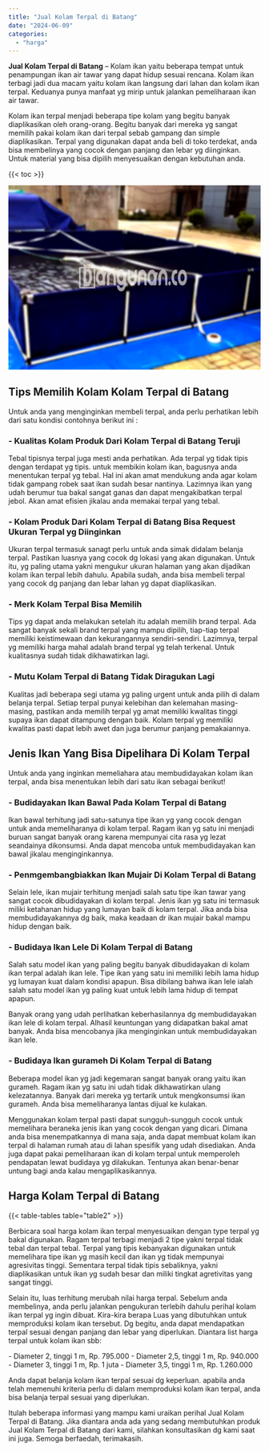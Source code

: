 ```yaml
---
title: "Jual Kolam Terpal di Batang"
date: "2024-06-09"
categories: 
  - "harga"
---
```


**Jual Kolam Terpal di Batang** – Kolam ikan yaitu beberapa tempat untuk penampungan ikan air tawar yang dapat hidup sesuai rencana. Kolam ikan terbagi jadi dua macam yaitu kolam ikan langsung dari lahan dan kolam ikan terpal. Keduanya punya manfaat yg mirip untuk jalankan pemeliharaan ikan air tawar.

Kolam ikan terpal menjadi beberapa tipe kolam yang begitu banyak diaplikasikan oleh orang-orang. Begitu banyak dari mereka yg sangat memilih pakai kolam ikan dari terpal sebab gampang dan simple diaplikasikan. Terpal yang digunakan dapat anda beli di toko terdekat, anda bisa membelinya yang cocok dengan panjang dan lebar yg diinginkan. Untuk material yang bisa dipilih menyesuaikan dengan kebutuhan anda.

{{< toc >}}

![Jual Kolam Terpal di Batang](/images/jual-kolam-terpal-48.png)

## Tips Memilih Kolam Kolam Terpal di Batang

Untuk anda yang menginginkan membeli terpal, anda perlu perhatikan lebih dari satu kondisi contohnya berikut ini :

### \- Kualitas Kolam Produk Dari Kolam Terpal di Batang Teruji

Tebal tipisnya terpal juga mesti anda perhatikan. Ada terpal yg tidak tipis dengan terdapat yg tipis. untuk membikin kolam ikan, bagusnya anda menentukan terpal yg tebal. Hal ini akan amat mendukung anda agar kolam tidak gampang robek saat ikan sudah besar nantinya. Lazimnya ikan yang udah berumur tua bakal sangat ganas dan dapat mengakibatkan terpal jebol. Akan amat efisien jikalau anda memakai terpal yang tebal.

### \- Kolam Produk Dari Kolam Terpal di Batang Bisa Request Ukuran Terpal yg Diinginkan

Ukuran terpal termasuk sanagt perlu untuk anda simak didalam belanja terpal. Pastikan luasnya yang cocok dg lokasi yang akan digunakan. Untuk itu, yg paling utama yakni mengukur ukuran halaman yang akan dijadikan kolam ikan terpal lebih dahulu. Apabila sudah, anda bisa membeli terpal yang cocok dg panjang dan lebar lahan yg dapat diaplikasikan.

### \- Merk Kolam Terpal Bisa Memilih

Tips yg dapat anda melakukan setelah itu adalah memilih brand terpal. Ada sangat banyak sekali brand terpal yang mampu dipilih, tiap-tiap terpal memiliki keistimewaan dan kekurangannya sendiri-sendiri. Lazimnya, terpal yg memiliki harga mahal adalah brand terpal yg telah terkenal. Untuk kualitasnya sudah tidak dikhawatirkan lagi.

### \- Mutu Kolam Terpal di Batang Tidak Diragukan Lagi

Kualitas jadi beberapa segi utama yg paling urgent untuk anda pilih di dalam belanja terpal. Setiap terpal punyai kelebihan dan kelemahan masing-masing, pastikan anda memilih terpal yg amat memiliki kwalitas tinggi supaya ikan dapat ditampung dengan baik. Kolam terpal yg memiliki kwalitas pasti dapat lebih awet dan juga berumur panjang pemakaiannya.

## Jenis Ikan Yang Bisa Dipelihara Di Kolam Terpal

Untuk anda yang inginkan memeliahara atau membudidayakan kolam ikan terpal, anda bisa menentukan lebih dari satu ikan sebagai berikut!

### \- Budidayakan Ikan Bawal Pada Kolam Terpal di Batang

Ikan bawal terhitung jadi satu-satunya tipe ikan yg yang cocok dengan untuk anda memeliharanya di kolam terpal. Ragam ikan yg satu ini menjadi buruan sangat banyak orang karena mempunyai cita rasa yg lezat seandainya dikonsumsi. Anda dapat mencoba untuk membudidayakan kan bawal jikalau menginginkannya.

### \- Penmgembangbiakkan Ikan Mujair Di Kolam Terpal di Batang

Selain lele, ikan mujair terhitung menjadi salah satu tipe ikan tawar yang sangat cocok dibudidayakan di kolam terpal. Jenis ikan yg satu ini termasuk miliki ketahanan hidup yang lumayan baik di kolam terpal. Jika anda bisa membudidayakannya dg baik, maka keadaan dr ikan mujair bakal mampu hidup dengan baik.

### \- Budidaya Ikan Lele Di Kolam Terpal di Batang

Salah satu model ikan yang paling begitu banyak dibudidayakan di kolam ikan terpal adalah ikan lele. Tipe ikan yang satu ini memiliki lebih lama hidup yg lumayan kuat dalam kondisi apapun. Bisa dibilang bahwa ikan lele ialah salah satu model ikan yg paling kuat untuk lebih lama hidup di tempat apapun.

Banyak orang yang udah perlihatkan keberhasilannya dg membudidayakan ikan lele di kolam terpal. Alhasil keuntungan yang didapatkan bakal amat banyak. Anda bisa mencobanya jika menginginkan untuk membudidayakan ikan lele.

### \- Budidaya Ikan gurameh Di Kolam Terpal di Batang

Beberapa model ikan yg jadi kegemaran sangat banyak orang yaitu ikan gurameh. Ragam ikan yg satu ini udah tidak dikhawatirkan ulang kelezatannya. Banyak dari mereka yg tertarik untuk mengkonsumsi ikan gurameh. Anda bisa memeliharanya lantas dijual ke kulakan.

Menggunakan kolam terpal pasti dapat sungguh-sungguh cocok untuk memelihara beraneka jenis ikan yang cocok dengan yang dicari. Dimana anda bisa menempatkannya di mana saja, anda dapat membuat kolam ikan terpal di halaman rumah atau di lahan spesifik yang udah disediakan. Anda juga dapat pakai pemeliharaan ikan di kolam terpal untuk memperoleh pendapatan lewat budidaya yg dilakukan. Tentunya akan benar-benar untung bagi anda kalau mengaplikasikannya.

## Harga Kolam Terpal di Batang

{{< table-tables table="table2" >}}

Berbicara soal harga kolam ikan terpal menyesuaikan dengan type terpal yg bakal digunakan. Ragam terpal terbagi menjadi 2 tipe yakni terpal tidak tebal dan terpal tebal. Terpal yang tipis kebanyakan digunakan untuk memelihara tipe ikan yg masih kecil dan ikan yg tidak mempunyai agresivitas tinggi. Sementara terpal tidak tipis sebaliknya, yakni diaplikasikan untuk ikan yg sudah besar dan miliki tingkat agretivitas yang sangat tinggi.

Selain itu, luas terhitung merubah nilai harga terpal. Sebelum anda membelinya, anda perlu jalankan pengukuran terlebih dahulu perihal kolam ikan terpal yg ingin dibuat. Kira-kira berapa Luas yang dibutuhkan untuk memproduksi kolam ikan tersebut. Dg begitu, anda dapat mendapatkan terpal sesuai dengan panjang dan lebar yang diperlukan. Diantara list harga terpal untuk kolam ikan sbb:

\- Diameter 2, tinggi 1 m, Rp. 795.000 - Diameter 2,5, tinggi 1 m, Rp. 940.000 - Diameter 3, tinggi 1 m, Rp. 1 juta - Diameter 3,5, tinggi 1 m, Rp. 1.260.000

Anda dapat belanja kolam ikan terpal sesuai dg keperluan. apabila anda telah memenuhi kriteria perlu di dalam memproduksi kolam ikan terpal, anda bisa belanja terpal sesuai yang diperlukan.

Itulah beberapa informasi yang mampu kami uraikan perihal Jual Kolam Terpal di Batang. Jika diantara anda ada yang sedang membutuhkan produk Jual Kolam Terpal di Batang dari kami, silahkan konsultasikan dg kami saat ini juga. Semoga berfaedah, terimakasih.
